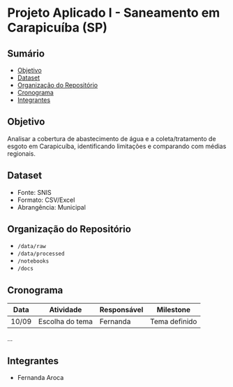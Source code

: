 # Projeto Aplicado I - Saneamento em Carapicuíba (SP)

## Sumário
- [Objetivo](#objetivo)
- [Dataset](#dataset)
- [Organização do Repositório](#organização-do-repositório)
- [Cronograma](#cronograma)
- [Integrantes](#integrantes)

## Objetivo
Analisar a cobertura de abastecimento de água e a coleta/tratamento de esgoto em Carapicuíba, identificando limitações e comparando com médias regionais.

## Dataset
- Fonte: SNIS
- Formato: CSV/Excel
- Abrangência: Municipal

## Organização do Repositório
- `/data/raw`
- `/data/processed`
- `/notebooks`
- `/docs`

## Cronograma
| Data   | Atividade | Responsável | Milestone |
|--------|-----------|-------------|-----------|
| 10/09  | Escolha do tema | Fernanda | Tema definido |
...

## Integrantes
- Fernanda Aroca

